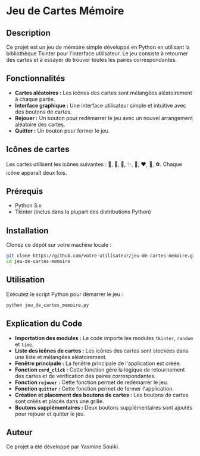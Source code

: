 # Jeu de Cartes Mémoire

## Description
Ce projet est un jeu de mémoire simple développé en Python en utilisant la bibliothèque Tkinter pour l'interface utilisateur. Le jeu consiste à retourner des cartes et à essayer de trouver toutes les paires correspondantes.

## Fonctionnalités
- **Cartes aléatoires :** Les icônes des cartes sont mélangées aléatoirement à chaque partie.
- **Interface graphique :** Une interface utilisateur simple et intuitive avec des boutons de cartes.
- **Rejouer :** Un bouton pour redémarrer le jeu avec un nouvel arrangement aléatoire des cartes.
- **Quitter :** Un bouton pour fermer le jeu.

## Icônes de cartes
Les cartes utilisent les icônes suivantes : 🍎, 🍉, 🌸, ✨, 🍒, ❤️, 🍕, ⚽️. Chaque icône apparaît deux fois.

## Prérequis
- Python 3.x
- Tkinter (inclus dans la plupart des distributions Python)

## Installation
Clonez ce dépôt sur votre machine locale :
```bash
git clone https://github.com/votre-utilisateur/jeu-de-cartes-memoire.git
cd jeu-de-cartes-memoire
```

## Utilisation
Exécutez le script Python pour démarrer le jeu :
```bash
python jeu_de_cartes_memoire.py
```

## Explication du Code
- **Importation des modules :** Le code importe les modules `tkinter`, `random` et `time`.
- **Liste des icônes de cartes :** Les icônes des cartes sont stockées dans une liste et mélangées aléatoirement.
- **Fenêtre principale :** La fenêtre principale de l'application est créée.
- **Fonction `card_click` :** Cette fonction gère la logique de retournement des cartes et de vérification des paires correspondantes.
- **Fonction `rejouer` :** Cette fonction permet de redémarrer le jeu.
- **Fonction `quitter` :** Cette fonction permet de fermer l'application.
- **Création et placement des boutons de cartes :** Les boutons de cartes sont créés et placés dans une grille.
- **Boutons supplémentaires :** Deux boutons supplémentaires sont ajoutés pour rejouer et quitter le jeu.

## Auteur
Ce projet a été développé par Yasmine Souiki.
